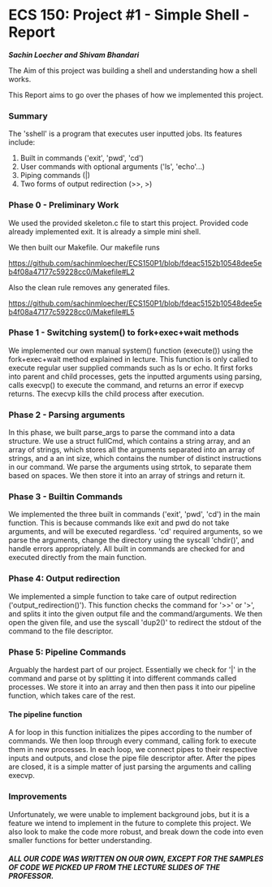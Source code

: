 # ECS 150: Project #1 - Simple Shell - Report

___Sachin Loecher and Shivam Bhandari___

The Aim of this project was building a shell and understanding how a shell works.

This Report aims to go over the phases of how we implemented this project.

### Summary
The 'sshell' is a program that executes user inputted jobs. Its features include:
1. Built in commands ('exit', 'pwd', 'cd')
2. User commands with optional arguments ('ls', 'echo'...)
3. Piping commands (|)
4. Two forms of output redirection (>>, >)

### Phase 0 - Preliminary Work

We used the provided skeleton.c file to start this project. Provided code already implemented exit. It is already a simple mini shell.

We then built our Makefile. Our makefile runs

https://github.com/sachinmloecher/ECS150P1/blob/fdeac5152b10548dee5eb4f08a47177c59228cc0/Makefile#L2

Also the clean rule removes any generated files.

https://github.com/sachinmloecher/ECS150P1/blob/fdeac5152b10548dee5eb4f08a47177c59228cc0/Makefile#L5

### Phase 1 - Switching system() to fork+exec+wait methods

We implemented our own manual system() function (execute()) using the fork+exec+wait method explained in lecture. This function is only called to execute regular user supplied commands such as ls or echo. It first forks into parent and child processes, gets the inputted arguments using parsing, calls execvp() to execute the command, and returns an error if execvp returns. The execvp kills the child process after execution.

### Phase 2 - Parsing arguments

In this phase, we built parse_args to parse the command into a data structure. We use a struct fullCmd, which contains a string array, and an array of strings, which stores all the arguments separated into an array of strings, and a an int size, which contains the number of distinct instructions in our command. We parse the arguments using strtok, to separate them based on spaces. We then store it into an array of strings and return it.

### Phase 3 - Builtin Commands

We implemented the three built in commands ('exit', 'pwd', 'cd') in the main function. This is because commands like exit and pwd do not take arguments, and will be executed regardless. 'cd' required arguments, so we parse the arguments, change the directory using the syscall 'chdir()', and handle errors appropriately. All built in commands are checked for and executed directly from the main function.

### Phase 4: Output redirection

We implemented a simple function to take care of output redirection ('output_redirection()'). This function checks the command for '>>' or '>', and splits it into the given output file and the command/arguments. We then open the given file, and use the syscall 'dup2()' to redirect the stdout of the command to the file descriptor.

### Phase 5: Pipeline Commands

Arguably the hardest part of our project. Essentially we check for '|' in the command and parse ot by splitting it into different commands called processes. We store it into an array and then then pass it into our pipeline function, which takes care of the rest.

 #### The pipeline function
 
 A for loop in this function initializes the pipes according to the number of commands. We then loop through every command, calling fork to execute them in new processes. In each loop, we connect pipes to their respective inputs and outputs, and close the pipe file descriptor after. After the pipes are closed, it is a simple matter of just parsing the arguments and calling execvp. 
 
 ### Improvements
 
 Unfortunately, we were unable to implement background jobs, but it is a feature we intend to implement in the future to complete this project. We also look to make the code more robust, and break down the code into even smaller functions for better understanding.
 
 ##### ALL OUR CODE WAS WRITTEN ON OUR OWN, EXCEPT FOR THE SAMPLES OF CODE WE PICKED UP FROM THE LECTURE SLIDES OF THE PROFESSOR.
